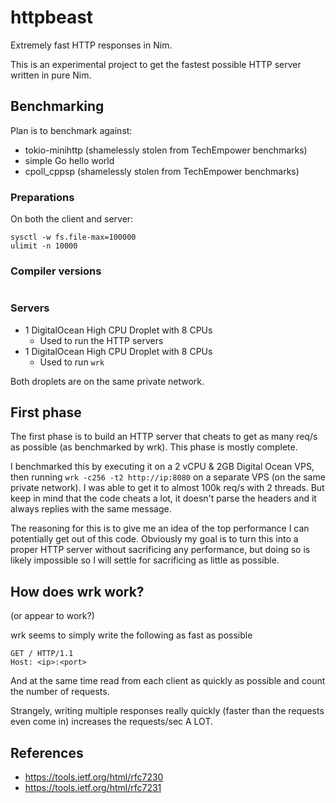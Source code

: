 # httpbeast

Extremely fast HTTP responses in Nim.

This is an experimental project to get the fastest possible HTTP server written
in pure Nim.

## Benchmarking

Plan is to benchmark against:

* tokio-minihttp (shamelessly stolen from TechEmpower benchmarks)
* simple Go hello world
* cpoll_cppsp (shamelessly stolen from TechEmpower benchmarks)

### Preparations

On both the client and server:

```
sysctl -w fs.file-max=100000
ulimit -n 10000
```

### Compiler versions

```

```

### Servers

- 1 DigitalOcean High CPU Droplet with 8 CPUs
  - Used to run the HTTP servers
- 1 DigitalOcean High CPU Droplet with 8 CPUs
  - Used to run ``wrk``

Both droplets are on the same private network.

## First phase

The first phase is to build an HTTP server that cheats to get as many req/s as
possible (as benchmarked by wrk).
This phase is mostly complete.

I benchmarked this by executing it on a 2 vCPU & 2GB Digital Ocean VPS, then
running `wrk -c256 -t2 http://ip:8080` on a separate VPS (on the same
private network).
I was able to get it to almost 100k req/s with 2 threads. But keep in mind that
the code cheats a lot, it doesn't parse the headers and it always replies with
the same message.

The reasoning for this is to give me an idea of the top performance I can
potentially get out of this code. Obviously my goal is to turn this into a
proper HTTP server without sacrificing any performance, but doing so is
likely impossible so I will settle for sacrificing as little as possible.

## How does wrk work?

(or appear to work?)

wrk seems to simply write the following as fast as possible

```
GET / HTTP/1.1
Host: <ip>:<port>
```

And at the same time read from each client as quickly as possible and count
the number of requests.

Strangely, writing multiple responses really quickly (faster than the
requests even come in) increases the requests/sec A LOT.

## References

- https://tools.ietf.org/html/rfc7230
- https://tools.ietf.org/html/rfc7231
